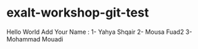 # exalt-workshop-git-test
Hello World
Add Your Name : 
1- Yahya Shqair 
2- Mousa Fuad2
3-Mohammad Mouadi


